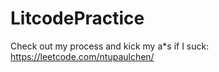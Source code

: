 # LitcodePractice
Check out my process and kick my a*s if I suck: https://leetcode.com/ntupaulchen/

